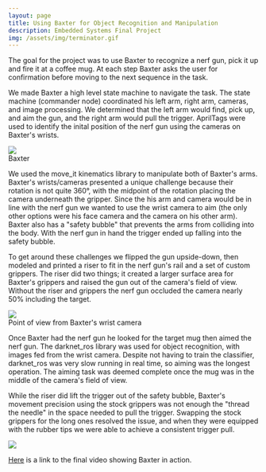 ```yaml
---
layout: page
title: Using Baxter for Object Recognition and Manipulation
description: Embedded Systems Final Project
img: /assets/img/terminator.gif
---
```


The goal for the project was to use Baxter to recognize a nerf gun, pick it up and fire it at a coffee mug. At each step Baxter asks the user for confirmation before moving to the next sequence in the task.

We made Baxter a high level state machine to navigate the task. The state machine (commander node) coordinated his left arm, right arm, cameras, and image processing. We determined that the left arm would find, pick up, and aim the gun, and the right arm would pull the trigger. AprilTags were used to identify the inital position of the nerf gun using the cameras on Baxter's wrists.

<div class="img_row">
    <img class="col three" src="{{ site.baseurl }}/assets/img/baxter_01.png">
</div>
<div class="col three caption">
    Baxter
</div>

We used the move_it kinematics library to manipulate both of Baxter's arms. Baxter's wrists/cameras presented a unique challenge because their rotation is not quite 360°, with the midpoint of the rotation placing the camera underneath the gripper. Since the his arm and camera would be in line with the nerf gun we wanted to use the wrist camera to aim (the only other options were his face camera and the camera on his other arm). Baxter also has a "safety bubble" that prevents the arms from colliding into the body. With the nerf gun in hand the trigger ended up falling into the safety bubble.

To get around these challenges we flipped the gun upside-down, then modeled and printed a riser to fit in the nerf gun's rail and a set of custom grippers. The riser did two things; it created a larger surface area for Baxter's grippers and raised the gun out of the camera's field of view. Without the riser and grippers the nerf gun occluded the camera nearly 50% including the target.

<div class="img_row">
    <img class="col three" src="{{ site.baseurl }}/assets/img/baxter_02.png">
</div>
<div class="col three caption">
    Point of view from Baxter's wrist camera
</div>

Once Baxter had the nerf gun he looked for the target mug then aimed the nerf gun. The darknet_ros library was used for object recognition, with images fed from the wrist camera. Despite not having to train the classifier, darknet_ros was very slow running in real time, so aiming was the longest operation. The aiming task was deemed complete once the mug was in the middle of the camera's field of view.

While the riser did lift the trigger out of the safety bubble, Baxter's movement precision using the stock grippers was not enough the "thread the needle" in the space needed to pull the trigger. Swapping the stock grippers for the long ones resolved the issue, and when they were equipped with the rubber tips we were able to achieve a consistent trigger pull.

<div class="img_row">
    <img class="col three" src="{{ site.baseurl }}/assets/img/terminator.gif">
</div>
<!-- <div class="col three caption">
    caption
</div> -->

[Here](https://youtu.be/2MRsNefNWmw) is a link to the final video showing Baxter in action.
